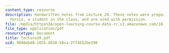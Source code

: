 ```yaml
---
content_type: resource
description: Handwritten notes from Lecture 28. These notes were prepared by Melike
  Yersiz, a student in the class, and are used with permission.
file: /media/https%3A/open-learning-course-data-rc.s3.amazonaws.com/18-075-advanced-calculus-for-engineers-fall-2004/9680eb401655d83058ca2ff4b52be198_lecture28.pdf
file_type: application/pdf
resourcetype: Document
title: lecture28.pdf
uid: 9680eb40-1655-d830-58ca-2ff4b52be198
---
```

